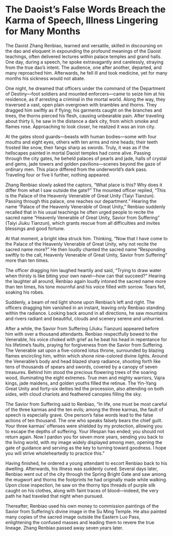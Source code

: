 # The Daoist’s False Words Breach the Karma of Speech, Illness Lingering for Many Months

The Daoist Zhang Renbiao, learned and versatile, skilled in discoursing on the dao and eloquent in expounding the profound meanings of the Daoist teachings, often delivered lectures within palace temples and grand halls. One day, during a speech, he spoke extravagantly and carelessly, straying from the true dao’s intent. The audience, one after another, departed, and many reproached him. Afterwards, he fell ill and took medicine, yet for many months his sickness would not abate.

One night, he dreamed that officers under the command of the Department of Destiny—foot soldiers and mounted enforcers—came to seize him at his residence, as if arresting a criminal in the mortal world. Along the way, they traversed a vast, open plain overgrown with brambles and thorns. They dragged him swiftly as if flying; his garments caught on the branches and trees, the thorns pierced his flesh, causing unbearable pain. After traveling about thirty li, he saw in the distance a dark city, from which smoke and flames rose. Approaching to look closer, he realized it was an iron city.

At the gates stood guards—beasts with human bodies—some with four mouths and eight eyes, others with ten arms and nine heads; their teeth frosted like snow, their fangs sharp as swords. Truly, it was as if the hellscapes painted in mortal Daoist temples had come alive. Passing through the city gates, he beheld palaces of pearls and jade, halls of crystal and gems, jade towers and golden pavilions—scenes beyond the gaze of ordinary men. This place differed from the underworld’s dark pass. Traveling four or five li further, nothing appeared.

Zhang Renbiao slowly asked the captors, “What place is this? Why does it differ from what I saw outside the gate?” The mounted officer replied, “This is the Palace of the Heavenly Venerable of Great Unity (Taiyi Tianzun). Passing through this palace, one reaches our department.” Hearing the name “Palace of the Heavenly Venerable of Great Unity,” Renbiao suddenly recalled that in his usual teachings he often urged people to recite the sacred name “Heavenly Venerable of Great Unity, Savior from Suffering” (Taiyi Jiuku Tianzun), which grants rescue from all difficulties and invites blessings and good fortune.

At that moment, a bright idea struck him. Thinking, “Now that I have come to the Palace of the Heavenly Venerable of Great Unity, why not recite the sacred name more?” He then loudly chanted the sacred name “Responding swiftly to the call, Heavenly Venerable of Great Unity, Savior from Suffering” more than ten times.

The officer dragging him laughed heartily and said, “Trying to draw water when thirsty is like biting your own navel—how can that succeed?” Hearing the laughter all around, Renbiao again loudly intoned the sacred name more than ten times, his tone mournful and his voice filled with sorrow. Tears fell, soaking his robes.

Suddenly, a beam of red light shone upon Renbiao’s left and right. The officers dragging him vanished in an instant, leaving only Renbiao standing within the radiance. Looking back around in all directions, he saw mountains and rivers radiant and beautiful, clouds and scenery serene and unhurried.

After a while, the Savior from Suffering (Jiuku Tianzun) appeared before him with over a thousand attendants. Renbiao respectfully bowed to the Venerable, his voice choked with grief as he beat his head in repentance for his lifetime’s faults, praying for forgiveness from the Savior from Suffering. The Venerable sat upon a five-colored lotus throne, surrounded by blazing flames encircling him, within which shone nine-colored divine lights. Around the Venerable’s body and head blazed sharp radiance, shooting forth like tens of thousands of spears and swords, covered by a canopy of seven treasures. Behind him stood the precious flowering trees of the soaring wood, illuminating the eight extremes. True men and mighty warriors, Vajra kings, jade maidens, and golden youths filled the retinue. The Yin-Yang Great Unity and forty-six deities led the procession, also attending on both sides, with cloud chariots and feathered canopies filling the sky.

The Savior from Suffering said to Renbiao, “In life, one must be most careful of the three karmas and the ten evils; among the three karmas, the fault of speech is especially grave. One person’s false words lead to the false actions of ten thousand. The one who speaks falsely bears the chief guilt. Your three karmas’ offenses were shielded by my protection, allowing you to escape the depths of suffering. Your lifespan has ended; you should not return again. Now I pardon you for seven more years, sending you back to the living world, with my image widely displayed among men, opening the gate of guidance and serving as the key to turning toward goodness. I hope you will strive wholeheartedly to practice this.”

Having finished, he ordered a young attendant to escort Renbiao back to his dwelling. Afterwards, his illness was suddenly cured. Several days later, Renbiao went out of the city through the Spring Bright Gate and saw among the mugwort and thorns the footprints he had originally made while walking. Upon close inspection, he saw on the thorny tips threads of purple silk caught on his clothes, along with faint traces of blood—indeed, the very path he had traveled that night when pursued.

Thereafter, Renbiao used his own money to commission paintings of the Savior from Suffering’s divine image in the Su Ming Temple. He also painted many copies of the sacred image outside the Eastern Luo Pass, enlightening the confused masses and leading them to revere the true lineage. Zhang Renbiao passed away seven years later.